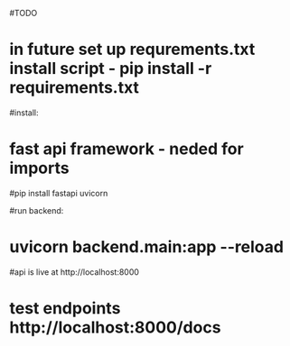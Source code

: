 #TODO
# in future set up requrements.txt install script - pip install -r requirements.txt


#install:
# fast api framework - neded for imports
#pip install fastapi uvicorn

#run backend:
# uvicorn backend.main:app --reload

#api is live at http://localhost:8000
# test endpoints http://localhost:8000/docs